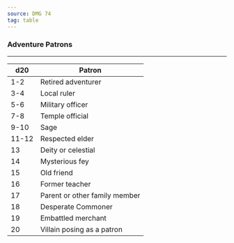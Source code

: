 ```yaml
---
source: DMG 74
tag: table
---
```


### Adventure Patrons
---
|d20|Patron|
|----|------------|
|1-2|Retired adventurer|
|3-4|Local ruler|
|5-6|Military officer|
|7-8|Temple official|
|9-10|Sage|
|11-12|Respected elder|
|13|Deity or celestial|
|14|Mysterious fey|
|15|Old friend|
|16|Former teacher|
|17|Parent or other family member|
|18|Desperate Commoner|
|19|Embattled merchant|
|20|Villain posing as a patron|
